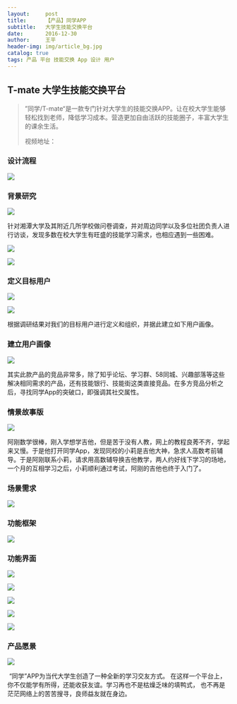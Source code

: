 ```yaml
---
layout:     post
title:      【产品】同学APP
subtitle:   大学生技能交换平台
date:       2016-12-30
author:     王平
header-img: img/article_bg.jpg
catalog: true
tags: 产品 平台 技能交换 App 设计 用户
---
```



## T-mate 大学生技能交换平台

> ”同学/T-mate“是一款专门针对大学生的技能交换APP。让在校大学生能够轻松找到老师，降低学习成本。营造更加自由活跃的技能圈子，丰富大学生的课余生活。
>
> 视频地址：

### 设计流程

![](https://ws4.sinaimg.cn/large/006tNbRwgy1fwdycybdecj31kw0w0keb.jpg)

### 背景研究

![](https://ws4.sinaimg.cn/large/006tKfTcly1ftukf18qb3j31kw0hvwpu.jpg)

​        针对湘潭大学及其附近几所学校做问卷调查，并对周边同学以及多位社团负责人进行访谈，发现多数在校大学生有旺盛的技能学习需求，也相应遇到一些困难。

![](https://ws2.sinaimg.cn/large/006tNbRwgy1fwdyb0irgcj31kw0w0tru.jpg)

![](https://ws1.sinaimg.cn/large/006tNbRwgy1fwdyb00gh2j31kw0w0n9h.jpg)

### 定义目标用户

![](https://ws3.sinaimg.cn/large/006tNbRwgy1fwdyazi3iqj31kw0w0h1t.jpg)





![](https://ws1.sinaimg.cn/large/006tKfTcly1ftukf48tw8j31kw0hvjyo.jpg)

根据调研结果对我们的目标用户进行定义和组织，并据此建立如下用户画像。

### 建立用户画像

![](https://ws2.sinaimg.cn/large/006tKfTcgy1ftukfw3hhsj31kw0hvdtq.jpg)

​        其实此款产品的竞品非常多，除了知乎论坛、学习群、58同城、兴趣部落等这些解决相同需求的产品，还有技能银行、技能街这类直接竞品。在多方竞品分析之后，寻找同学App的突破口，即强调其社交属性。



### 情景故事版



![](https://ws3.sinaimg.cn/large/0069RVTdgy1ftvpnvkh3sj31kw0p210t.jpg)

​         阿刚数学很棒，刚入学想学吉他，但是苦于没有人教，网上的教程良莠不齐，学起来又慢。于是他打开同学App，发现同校的小莉是吉他大神，急求人高数考前辅导。于是阿刚联系小莉，请求用高数辅导换吉他教学，两人约好线下学习的场地，一个月的互相学习之后，小莉顺利通过考试，阿刚的吉他也终于入门了。

### 场景需求

![](https://ws1.sinaimg.cn/large/0069RVTdgy1ftvpv284czj31kw0ci7jv.jpg)

### 功能框架

![](https://ws1.sinaimg.cn/large/0069RVTdgy1ftvpv1v2kzj31kw0k4npd.jpg)


### 功能界面

![](https://ws3.sinaimg.cn/large/0069RVTdgy1ftvq28ftmkj31kw0vq7wi.jpg)

![](https://ws1.sinaimg.cn/large/0069RVTdgy1ftvq25y1t9j31kw0tn1ky.jpg)

![](https://ws4.sinaimg.cn/large/0069RVTdgy1ftvq23vo07j31kw0uchdu.jpg)

![](https://ws3.sinaimg.cn/large/0069RVTdgy1ftvq20vtrgj31kw0vqnpd.jpg)

![](https://ws4.sinaimg.cn/large/0069RVTdgy1ftvq1z315pj31kw0tn7wi.jpg)


### 产品愿景

![](https://ws1.sinaimg.cn/large/0069RVTdgy1ftvqhb52zqj31kw0f6n9d.jpg)

​        “同学”APP为当代大学生创造了一种全新的学习交友方式。 在这样一个平台上，你不仅能学有所得，还能收获友谊。学习再也不是枯燥乏味的填鸭式， 也不再是茫茫网络上的苦苦搜寻，良师益友就在身边。 